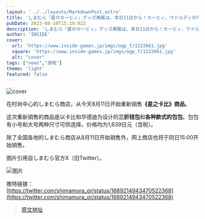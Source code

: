 ```yaml
---
layout: '../../layouts/MarkdownPost.astro'
title: 'しまむら『星のカービィ』グッズ再販は、本日11日から！カービィ、ワドルディの可愛らしい「三つ折り財布」「バッグ」は見逃せない'
pubDate: 2023-08-10T15:10:02Z
description: 'しまむら『星のカービィ』グッズ再販は、本日11日から！カービィ、ワドルディの可愛らしい「三つ折り財布」「バッグ」は見逃せない'
author: 'INSIDE'
cover:
  url: 'https://www.inside-games.jp/imgs/ogp_f/1222661.jpg'
  square: 'https://www.inside-games.jp/imgs/ogp_f/1222661.jpg'
  alt: "cover"
tags: ["news","游戏"]
theme: 'light'
featured: false
---
```


![cover](https://www.inside-games.jp/imgs/ogp_f/1222661.jpg)

在时尚中心的しまむら商店，从今天8月11日开始重新销售<b>《星之卡比》商品</b>。

这次重新销售的商品是以卡比和华德迪为设计的<b>三折钱包</b>和<b>各种款式的包包</b>。包包有小号和大号两种尺寸可供选择。价格均为1,639日元（含税）。

除了全国各地的しまむら商店从8月11日开始销售外，网上商店也将于同日15:00开始销售。

图片引用自しまむら官方X（旧Twitter）。

![图片](https://www.inside-games.jp/imgs/zoom/1222659.jpg)

推特链接：[https://twitter.com/shimamura_gr/status/1689214943470522368](https://twitter.com/shimamura_gr/status/1689214943470522368)

>[原文地址](https://www.inside-games.jp/article/2023/08/11/147774.html)  